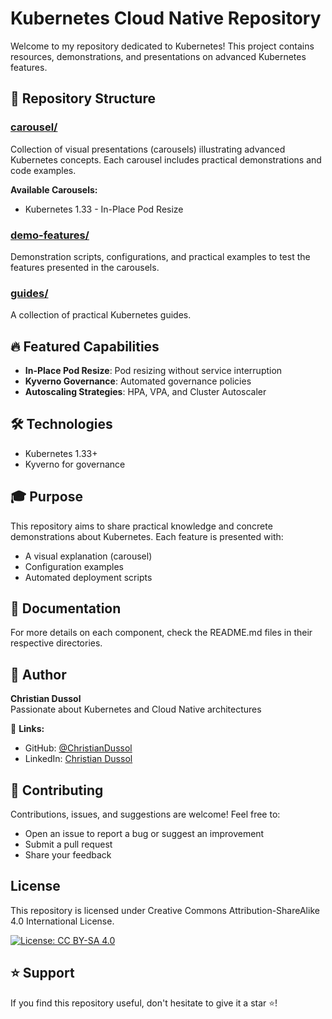 # Kubernetes Cloud Native Repository

Welcome to my repository dedicated to Kubernetes! This project contains resources, demonstrations, and presentations on advanced Kubernetes features.

## 📁 Repository Structure

### [carousel/](./carousel)
Collection of visual presentations (carousels) illustrating advanced Kubernetes concepts. Each carousel includes practical demonstrations and code examples.

**Available Carousels:**
- Kubernetes 1.33 - In-Place Pod Resize

### [demo-features/](./demo-features)
Demonstration scripts, configurations, and practical examples to test the features presented in the carousels.

### [guides/](./guides)
A collection of practical Kubernetes guides.

## 🔥 Featured Capabilities

- **In-Place Pod Resize**: Pod resizing without service interruption
- **Kyverno Governance**: Automated governance policies
- **Autoscaling Strategies**: HPA, VPA, and Cluster Autoscaler

## 🛠️ Technologies

- Kubernetes 1.33+
- Kyverno for governance

## 🎓 Purpose

This repository aims to share practical knowledge and concrete demonstrations about Kubernetes. Each feature is presented with:
- A visual explanation (carousel)
- Configuration examples
- Automated deployment scripts

## 📖 Documentation

For more details on each component, check the README.md files in their respective directories.

## 👤 Author

**Christian Dussol**  
Passionate about Kubernetes and Cloud Native architectures

🔗 **Links:**
- GitHub: [@ChristianDussol](https://github.com/ChristianDussol)
- LinkedIn: [Christian Dussol](https://www.linkedin.com/in/christiandussol)

## 🤝 Contributing

Contributions, issues, and suggestions are welcome! Feel free to:
- Open an issue to report a bug or suggest an improvement
- Submit a pull request
- Share your feedback

## License
This repository is licensed under Creative Commons Attribution-ShareAlike 4.0 International License.

[![License: CC BY-SA 4.0](https://img.shields.io/badge/License-CC%20BY--SA%204.0-lightgrey.svg)](https://creativecommons.org/licenses/by-sa/4.0/)

## ⭐ Support

If you find this repository useful, don't hesitate to give it a star ⭐!
